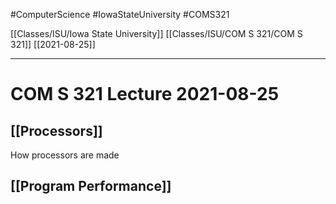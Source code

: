 #ComputerScience  #IowaStateUniversity #COMS321 


[[Classes/ISU/Iowa State University]] [[Classes/ISU/COM S 321/COM S 321]] [[2021-08-25]]

---

# COM S 321 Lecture 2021-08-25

## [[Processors]]
How processors are made

## [[Program Performance]]